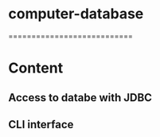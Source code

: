 # computer-database

===========================

# Content

## Access to databe with JDBC
## CLI interface
